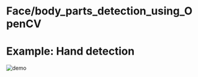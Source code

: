 # Face/body_parts_detection_using_OpenCV
# Example: Hand detection
![demo](https://github.com/anushatomar13/Face_detection_using_OpenCV/assets/124388209/8265275d-6f77-41f4-8048-c0beaceddfe0)
